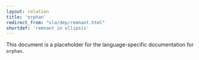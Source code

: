 ```yaml
---
layout: relation
title: 'orphan'
redirect_from: "sla/dep/remnant.html"
shortdef: 'remnant in ellipsis'
---
```


This document is a placeholder for the language-specific documentation
for `orphan`.
